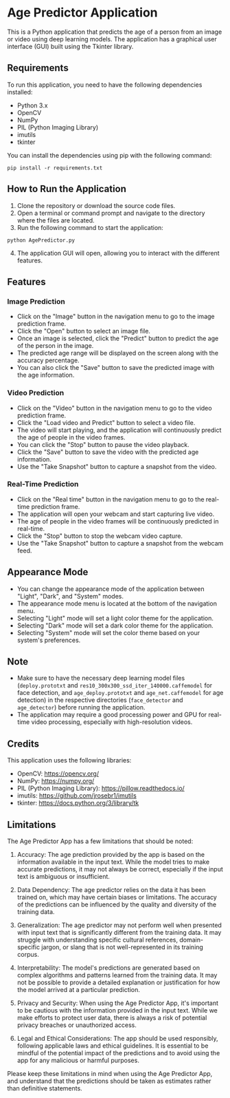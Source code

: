 
# Age Predictor Application

This is a Python application that predicts the age of a person from an image or video using deep learning models. The application has a graphical user interface (GUI) built using the Tkinter library.

## Requirements

To run this application, you need to have the following dependencies installed:

- Python 3.x
- OpenCV
- NumPy
- PIL (Python Imaging Library)
- imutils
- tkinter

You can install the dependencies using pip with the following command:

```
pip install -r requirements.txt
```

## How to Run the Application

1. Clone the repository or download the source code files.
2. Open a terminal or command prompt and navigate to the directory where the files are located.
3. Run the following command to start the application:

```
python AgePredictor.py
```

4. The application GUI will open, allowing you to interact with the different features.

## Features

### Image Prediction

- Click on the "Image" button in the navigation menu to go to the image prediction frame.
- Click the "Open" button to select an image file.
- Once an image is selected, click the "Predict" button to predict the age of the person in the image.
- The predicted age range will be displayed on the screen along with the accuracy percentage.
- You can also click the "Save" button to save the predicted image with the age information.

### Video Prediction

- Click on the "Video" button in the navigation menu to go to the video prediction frame.
- Click the "Load video and Predict" button to select a video file.
- The video will start playing, and the application will continuously predict the age of people in the video frames.
- You can click the "Stop" button to pause the video playback.
- Click the "Save" button to save the video with the predicted age information.
- Use the "Take Snapshot" button to capture a snapshot from the video.

### Real-Time Prediction

- Click on the "Real time" button in the navigation menu to go to the real-time prediction frame.
- The application will open your webcam and start capturing live video.
- The age of people in the video frames will be continuously predicted in real-time.
- Click the "Stop" button to stop the webcam video capture.
- Use the "Take Snapshot" button to capture a snapshot from the webcam feed.

## Appearance Mode

- You can change the appearance mode of the application between "Light", "Dark", and "System" modes.
- The appearance mode menu is located at the bottom of the navigation menu.
- Selecting "Light" mode will set a light color theme for the application.
- Selecting "Dark" mode will set a dark color theme for the application.
- Selecting "System" mode will set the color theme based on your system's preferences.

## Note

- Make sure to have the necessary deep learning model files (`deploy.prototxt` and `res10_300x300_ssd_iter_140000.caffemodel` for face detection, and `age_deploy.prototxt` and `age_net.caffemodel` for age detection) in the respective directories (`face_detector` and `age_detector`) before running the application.
- The application may require a good processing power and GPU for real-time video processing, especially with high-resolution videos.

## Credits

This application uses the following libraries:

- OpenCV: https://opencv.org/
- NumPy: https://numpy.org/
- PIL (Python Imaging Library): https://pillow.readthedocs.io/
- imutils: https://github.com/jrosebr1/imutils
- tkinter: https://docs.python.org/3/library/tk

## Limitations

The Age Predictor App has a few limitations that should be noted:

1. Accuracy: The age prediction provided by the app is based on the information available in the input text. While the model tries to make accurate predictions, it may not always be correct, especially if the input text is ambiguous or insufficient.

2. Data Dependency: The age predictor relies on the data it has been trained on, which may have certain biases or limitations. The accuracy of the predictions can be influenced by the quality and diversity of the training data.

3. Generalization: The age predictor may not perform well when presented with input text that is significantly different from the training data. It may struggle with understanding specific cultural references, domain-specific jargon, or slang that is not well-represented in its training corpus.

4. Interpretability: The model's predictions are generated based on complex algorithms and patterns learned from the training data. It may not be possible to provide a detailed explanation or justification for how the model arrived at a particular prediction.

5. Privacy and Security: When using the Age Predictor App, it's important to be cautious with the information provided in the input text. While we make efforts to protect user data, there is always a risk of potential privacy breaches or unauthorized access.

6. Legal and Ethical Considerations: The app should be used responsibly, following applicable laws and ethical guidelines. It is essential to be mindful of the potential impact of the predictions and to avoid using the app for any malicious or harmful purposes.

Please keep these limitations in mind when using the Age Predictor App, and understand that the predictions should be taken as estimates rather than definitive statements.
